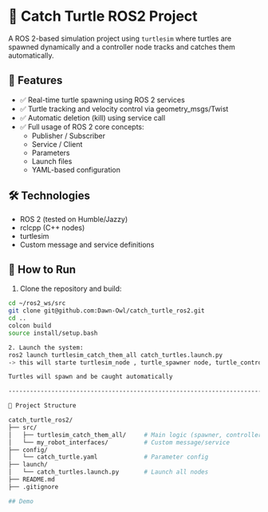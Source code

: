 # 🐢 Catch Turtle ROS2 Project

A ROS 2-based simulation project using `turtlesim` where turtles are spawned dynamically and a controller node tracks and catches them automatically.

## 📌 Features

- ✅ Real-time turtle spawning using ROS 2 services
- ✅ Turtle tracking and velocity control via geometry_msgs/Twist
- ✅ Automatic deletion (kill) using service call
- ✅ Full usage of ROS 2 core concepts:
  - Publisher / Subscriber
  - Service / Client
  - Parameters
  - Launch files
  - YAML-based configuration

## 🛠️ Technologies

- ROS 2 (tested on Humble/Jazzy)
- rclcpp (C++ nodes)
- turtlesim
- Custom message and service definitions

## 🚀 How to Run

1. Clone the repository and build:

```bash
cd ~/ros2_ws/src
git clone git@github.com:Dawn-Owl/catch_turtle_ros2.git
cd ..
colcon build
source install/setup.bash

2. Launch the system:
ros2 launch turtlesim_catch_them_all catch_turtles.launch.py
-> this will starte turtlesim_node , turtle_spawner node, turtle_controller node

Turtles will spawn and be caught automatically

------------------------------------------------------------------------

📂 Project Structure

catch_turtle_ros2/
├── src/
│   ├── turtlesim_catch_them_all/     # Main logic (spawner, controller)
│   └── my_robot_interfaces/          # Custom message/service
├── config/
│   └── catch_turtle.yaml             # Parameter config
├── launch/
│   └── catch_turtles.launch.py       # Launch all nodes
├── README.md
├── .gitignore

## Demo

